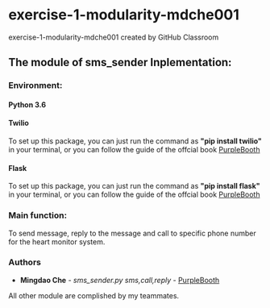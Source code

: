 # exercise-1-modularity-mdche001
exercise-1-modularity-mdche001 created by GitHub Classroom

## The module of sms_sender Inplementation:

### Environment:
#### Python 3.6 </br>
#### Twilio </br>
 To set up this package, you can just run the command as **"pip install twilio"** in your terminal, or you can follow the guide of the offcial book [PurpleBooth](https://www.twilio.com/docs/sms/quickstart/python#install-python-and-the-twilio-helper-library)  
#### Flask </br>
 To set up this package, you can just run the command as **"pip install flask"** in your terminal, or you can follow the guide of the offcial book [PurpleBooth](https://www.twilio.com/docs/sms/quickstart/python#install-flask-and-set-up-your-development-environment)
### Main function:
To send message, reply to the message and call to specific phone number for the heart monitor system.

### Authors

* **Mingdao Che** - *sms_sender.py sms,call,reply* - [PurpleBooth](https://github.com/ec500-software-engineering/exercise-1-modularity-mdche001/)

All other module are complished by my teammates.
